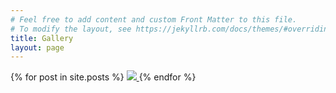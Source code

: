 ```yaml
---
# Feel free to add content and custom Front Matter to this file.
# To modify the layout, see https://jekyllrb.com/docs/themes/#overriding-theme-defaults
title: Gallery
layout: page
---
```


<div class="gallery">
  <!-- <div class="posts"> -->
    {% for post in site.posts %}
      <a href="{{ post.url }}">
        <img src="{{ post.featured-image }}">
      </a>
    {% endfor %}
  <!-- </div> -->
</div>